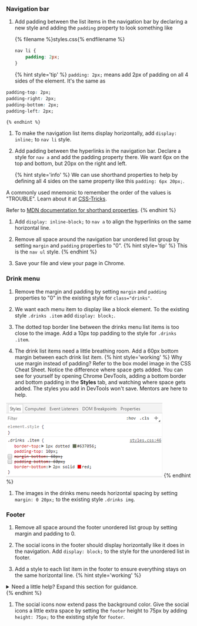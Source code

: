 ### Navigation bar
1. Add padding between the list items in the navigation bar by declaring a new style and adding the `padding` property to look something like
    
    {% filename %}styles.css{% endfilename %}
    ```css
    nav li {
        padding: 2px;
    }
    ```
    {% hint style='tip' %}
`padding: 2px;` means add 2px of padding on all 4 sides of the element. It's the same as 
```css
padding-top: 2px;
padding-right: 2px;
padding-bottom: 2px;
padding-left: 2px;
```
    {% endhint %}

1. To make the navigation list items display horizontally, add `display: inline;` to `nav li` style.

1. Add padding between the hyperlinks in the navigation bar. Declare a style for `nav a` and add the padding property there. We want 6px on the top and bottom, but 20px on the right and left. 

    {% hint style='info' %}
We can use shorthand properties to help by defining all 4 sides on the same property like this `padding: 6px 20px;`.

A commonly used mnemonic to remember the order of the values is "TROUBLE". Learn about it at [CSS-Tricks](https://css-tricks.com/remember-the-order-of-marginpadding-shorthand-with-trouble/). 

Refer to [MDN documentation for shorthand properties](https://developer.mozilla.org/en-US/docs/Web/CSS/Shorthand_properties).
    {% endhint %}

1. Add `display: inline-block;` to `nav a` to align the hyperlinks on the same horizontal line. 

1. Remove all space around the navigation bar unordered list group by setting `margin` and `padding` properties to "0".
    {% hint style='tip' %}
This is the `nav ul` style.
    {% endhint %}

1. Save your file and view your page in Chrome.

### Drink menu
1. Remove the margin and padding by setting `margin` and `padding` properties to "0" in the existing style for `class="drinks"`.

1. We want each menu item to display like a block element. To the existing style `.drinks .item` add `display: block;`.

1. The dotted top border line between the drinks menu list items is too close to the image. Add a 10px top padding to the style for `.drinks .item`.

1. The drink list items need a little breathing room. Add a 60px bottom margin between each drink list item.
    {% hint style='working' %}
Why use margin instead of padding? Refer to the box model image in the CSS Cheat Sheet. Notice the difference where space gets added. You can see for yourself by opening Chrome DevTools, adding a bottom border and bottom padding in the **Styles** tab, and watching where space gets added. The styles you add in DevTools won't save. Mentors are here to help.  
<img src="./images/padding-vs-margin.png">
    {% endhint %}

1. The images in the drinks menu needs horizontal spacing by setting `margin: 0 20px;` to the existing style `.drinks img`.

### Footer
1. Remove all space around the footer unordered list group by setting margin and padding to 0. 

1. The social icons in the footer should display horizontally like it does in the navigation. Add `display: block;` to the style for the unordered list in footer. 

1. Add a style to each list item in the footer to ensure everything stays on the same horizontal line.
    {% hint style='working' %}
<details>
<summary>
Need a little help? Expand this section for guidance. 
</summary>
Declare a style for the <code>li</code> tag within <code>footer</code> and add <code>display: inline-block;</code>. 
</details>
   {% endhint %}
   
1. The social icons now extend pass the background color. Give the social icons a little extra space by setting the `footer` height to 75px by adding `height: 75px;` to the existing style for `footer`.

